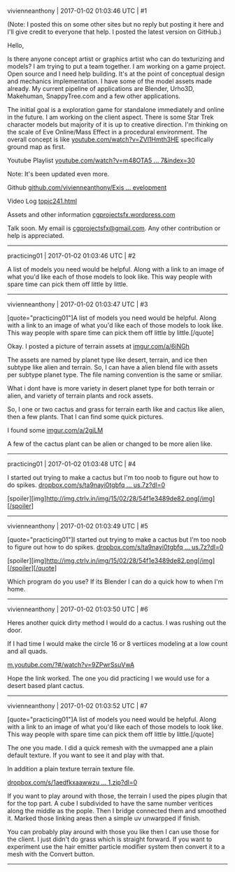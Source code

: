 vivienneanthony | 2017-01-02 01:03:46 UTC | #1

(Note: I posted this on some other sites but no reply but posting it here and I'll give credit to everyone that help. I posted the latest version on GitHub.)

Hello,

Is there anyone concept artist or graphics artist who can do texturizing and models? I am trying to put a team together. I am working on a game project. Open source and I need help building. It's at the point of conceptual design and mechanics implementation. I have some of the model assets made already. My current pipeline of applications are Blender, Urho3D, Makehuman, SnappyTree.com and a few other applications.

The initial goal is a exploration game for standalone immediately and online in the future. I am working on the client aspect. There is some Star Trek character models but majority of it is up to creative direction. I'm thinking on the scale of Eve Online/Mass Effect in a procedural environment. The overall concept is like [youtube.com/watch?v=ZVl1Hmth3HE](https://www.youtube.com/watch?v=ZVl1Hmth3HE) specifically ground map as first.

Youtube Playlist
[youtube.com/watch?v=m48OTA5 ... 7&index=30](https://www.youtube.com/watch?v=m48OTA5qtRM&list=PLg3Q9upEQvPRAYaIqhImkUu1RBgSZA_N7&index=30)

Note: It's been updated even more.

Github
[github.com/vivienneanthony/Exis ... evelopment](https://github.com/vivienneanthony/Existence/tree/development)

Video Log
[topic241.html](http://discourse.urho3d.io/t/existence-video-log/255/1)

Assets and other information
[cgprojectsfx.wordpress.com](http://cgprojectsfx.wordpress.com)

Talk soon. My email is [cgprojectsfx@gmail.com](mailto:cgprojectsfx@gmail.com). Any other contribution or help is appreciated.

-------------------------

practicing01 | 2017-01-02 01:03:46 UTC | #2

A list of models you need would be helpful.  Along with a link to an image of what you'd like each of those models to look like.  This way people with spare time can pick them off little by little.

-------------------------

vivienneanthony | 2017-01-02 01:03:47 UTC | #3

[quote="practicing01"]A list of models you need would be helpful.  Along with a link to an image of what you'd like each of those models to look like.  This way people with spare time can pick them off little by little.[/quote]


Okay. I posted a picture of terrain assets at [imgur.com/a/6iNGh](http://imgur.com/a/6iNGh) 

The assets are named by planet type like desert, terrain, and ice then subtype like alien and terrain. So, I can have a alien blend file with assets per subtype planet type.  The file naming convention is the same or smiliar.

What i dont have is more variety in desert planet type for both terrain or alien, and variety of terrain plants and rock assets.

So, I one or two cactus and grass for terrain earth like and cactus like alien, then a few plants. That I can find some quick pictures.

I found some [imgur.com/a/2gjLM](http://imgur.com/a/2gjLM)

A few of the cactus plant can be alien or changed to be more alien like.

-------------------------

practicing01 | 2017-01-02 01:03:48 UTC | #4

I started out trying to make a cactus but I'm too noob to figure out how to do spikes. [dropbox.com/s/ta9nayi0tgbfq ... us.7z?dl=0](https://www.dropbox.com/s/ta9nayi0tgbfq4j/alienCactus.7z?dl=0)

[spoiler][img]http://img.ctrlv.in/img/15/02/28/54f1e3489de82.png[/img][/spoiler]

-------------------------

vivienneanthony | 2017-01-02 01:03:49 UTC | #5

[quote="practicing01"]I started out trying to make a cactus but I'm too noob to figure out how to do spikes. [dropbox.com/s/ta9nayi0tgbfq ... us.7z?dl=0](https://www.dropbox.com/s/ta9nayi0tgbfq4j/alienCactus.7z?dl=0)

[spoiler][img]http://img.ctrlv.in/img/15/02/28/54f1e3489de82.png[/img][/spoiler][/quote]

Which program do you use? If its Blender I can do a quick how to when I'm home.

-------------------------

vivienneanthony | 2017-01-02 01:03:50 UTC | #6

Heres another quick dirty method I would do a cactus. I was rushing out the door.

If I had time I would make the circle 16 or 8 vertiices modeling at a low count and all quads.

 [m.youtube.com/?#/watch?v=9ZPwrSsuVwA](https://m.youtube.com/?#/watch?v=9ZPwrSsuVwA)

Hope the link worked. The one you did practicing I we would use for a desert based plant cactus.

-------------------------

vivienneanthony | 2017-01-02 01:03:52 UTC | #7

[quote="practicing01"]A list of models you need would be helpful.  Along with a link to an image of what you'd like each of those models to look like.  This way people with spare time 
can pick them off little by little.[/quote]

The one you made. I did a quick remesh with the uvmapped ane a plain default texture. If you want to see it and play with that.

In addition a plain texture terrain texture file.

[dropbox.com/s/1aedfkxaawwzu ... 1.zip?dl=0](https://www.dropbox.com/s/1aedfkxaawwzu28/TerrainDesertPlant-CactusSapien1.zip?dl=0)

If you want to play around with those, the terrain I used the pipes plugin that for the top part. A cube I subdivided to have the same number veritices along the middle as the pople. Then I bridge connected them and smoothed it.   Marked those linking areas then a simple uv unwarpped if finish.

You can probably play around with those you like then I can use those for the client. I just didn't do grass which is straight forward. If you want to experiment use the hair emitter particle modifier system then convert it to a mesh with the Convert button.

-------------------------

